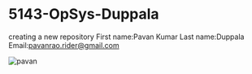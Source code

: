 # 5143-OpSys-Duppala
creating a new repository
First name:Pavan Kumar
Last name:Duppala
Email:pavanrao.rider@gmail.com

![pavan](https://cloud.githubusercontent.com/assets/16827702/12498364/fecbee68-c0c7-11e5-9474-32c1acf2f246.jpg)
